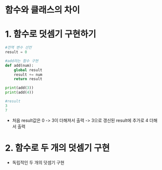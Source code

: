 # 함수와 클래스의 차이

# 1. 함수로 덧셈기 구현하기
```python
#전역 변수 선언
result = 0

#add라는 함수 구현
def add(num):
    global result
    result += num
    return result

print(add(3))
print(add(4))

#result
3
7
```
- 처음 result값은 0 -> 3이 더해져서 출력 -> 3으로 갱신된 result에 추가로 4 더해서 출력

# 2. 함수로 두 개의 덧셈기 구현
- 독립적인 두 개의 덧셈기 구현 
